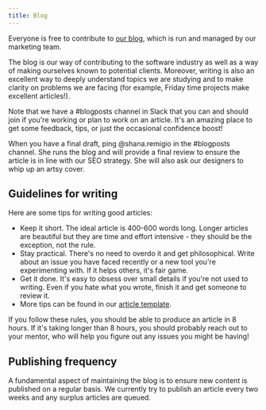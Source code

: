 ```yaml
---
title: Blog
---
```

Everyone is free to contribute to [our blog](https://nebulab.it/blog/), which is run and managed by 
our marketing team.
  
The blog is our way of contributing to the software industry as well as a way of making ourselves
known to potential clients. Moreover, writing is also an excellent way to deeply understand topics
we are studying and to make clarity on problems we are facing (for example, Friday time projects
make excellent articles!).

Note that we have a #blogposts channel in Slack that you can and should join if you're working or
plan to work on an article. It's an amazing place to get some feedback, tips, or just the occasional
confidence boost!

When you have a final draft, ping @shana.remigio in the #blogposts channel. She runs the
blog and will provide a final review to ensure the article is in line with our SEO strategy. She
will also ask our designers to whip up an artsy cover.

## Guidelines for writing

Here are some tips for writing good articles:

- Keep it short. The ideal article is 400-600 words long. Longer articles are beautiful but they are
  time and effort intensive - they should be the exception, not the rule.
- Stay practical. There's no need to overdo it and get philosophical. Write about an issue you have
  faced recently or a new tool you're experimenting with. If it helps others, it's fair game.
- Get it done. It's easy to obsess over small details if you're not used to writing. Even if you
  hate what you wrote, finish it and get someone to review it.
- More tips can be found in our [article template][template].

If you follow these rules, you should be able to produce an article in 8 hours. If it's taking
longer than 8 hours, you should probably reach out to your mentor, who will help you figure out any
issues you might be having!

[template]: https://github.com/nebulab/nebulab/blob/master/source/blog/posts/2050-01-01-blogpost-template.html.markdown 

## Publishing frequency

A fundamental aspect of maintaining the blog is to ensure new content is published on a regular
basis. We currently try to publish an article every two weeks and any surplus articles are queued.
